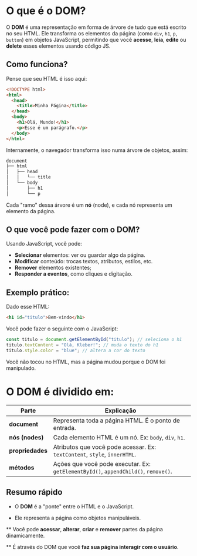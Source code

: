 # O que é o DOM?

O **DOM** é uma representação em forma de árvore de tudo que está escrito no seu HTML. Ele transforma os elementos da página (como `div`, `h1`, `p`, `button`) em objetos JavaScript, permitindo que você **acesse**, **leia**, **edite** ou **delete** esses elementos usando código JS.

## Como funciona?

Pense que seu HTML é isso aqui:

```html
<!DOCTYPE html>
<html>
  <head>
    <title>Minha Página</title>
  </head>
  <body>
    <h1>Olá, Mundo!</h1>
    <p>Esse é um parágrafo.</p>
  </body>
</html>
```

Internamente, o navegador transforma isso numa árvore de objetos, assim:

```css
document
├── html
│   ├── head
│   │   └── title
│   └── body
│       ├── h1
│       └── p
```

Cada "ramo" dessa árvore é um **nó** (node), e cada nó representa um elemento da página.

## O que você pode fazer com o DOM?

Usando JavaScript, você pode:

* **Selecionar** elementos: ver ou guardar algo da página.
* **Modificar** conteúdo: trocas textos, atributos, estilos, etc.
* **Remover** elementos existentes;
* **Responder a eventos**, como cliques e digitação.

## Exemplo prático:

Dado esse HTML:

```html
<h1 id="titulo">Bem-vindo</h1>
```

Você pode fazer o seguinte com o JavaScript:

```javascript
const titulo = document.getElementById("titulo"); // seleciona o h1
titulo.textContent = "Olá, Kleber!"; // muda o texto do h1
titulo.style.color = "blue"; // altera a cor do texto
```

Você não tocou no HTML, mas a página mudou porque o DOM foi manipulado.

# O DOM é dividido em:

| Parte            | Explicação                                                                         |
| ---------------- | ---------------------------------------------------------------------------------- |
| **document**     | Representa toda a página HTML. É o ponto de entrada.                               |
| **nós (nodes)**  | Cada elemento HTML é um nó. Ex: `body`, `div`, `h1`.                               |
| **propriedades** | Atributos que você pode acessar. Ex: `textContent`, `style`, `innerHTML`.          |
| **métodos**      | Ações que você pode executar. Ex: `getElementById()`, `appendChild()`, `remove()`. |

## Resumo rápido

* O **DOM** é a "ponte" entre o HTML e o JavaScript.

* Ele representa a página como objetos manipuláveis.

** Você pode **acessar**, **alterar**, **criar** e **remover** partes da página dinamicamente.

** É através do DOM que você **faz sua página interagir com o usuário**.